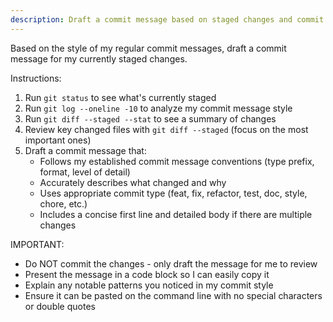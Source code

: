 ```yaml
---
description: Draft a commit message based on staged changes and commit history style
---
```


Based on the style of my regular commit messages, draft a commit message for my currently staged changes.

Instructions:
1. Run `git status` to see what's currently staged
2. Run `git log --oneline -10` to analyze my commit message style
3. Run `git diff --staged --stat` to see a summary of changes
4. Review key changed files with `git diff --staged` (focus on the most important ones)
5. Draft a commit message that:
   - Follows my established commit message conventions (type prefix, format, level of detail)
   - Accurately describes what changed and why
   - Uses appropriate commit type (feat, fix, refactor, test, doc, style, chore, etc.)
   - Includes a concise first line and detailed body if there are multiple changes

IMPORTANT:
- Do NOT commit the changes - only draft the message for me to review
- Present the message in a code block so I can easily copy it
- Explain any notable patterns you noticed in my commit style
- Ensure it can be pasted on the command line with no special characters or double quotes

